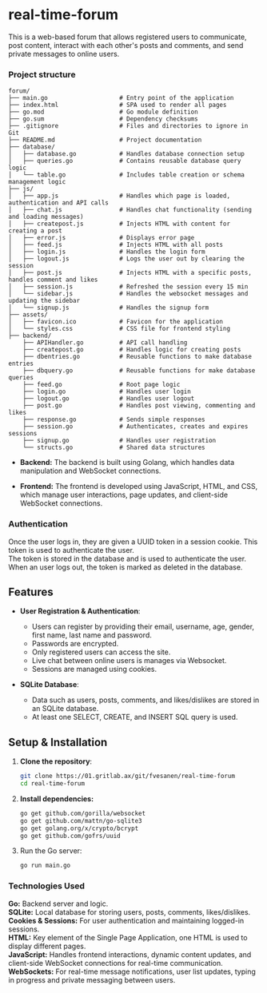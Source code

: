 # real-time-forum

This is a web-based forum that allows registered users to communicate, post content, interact with each other's posts and comments, and send private messages to online users. <br>

### Project structure

```
forum/
├── main.go                    # Entry point of the application
├── index.html                 # SPA used to render all pages
├── go.mod                     # Go module definition
├── go.sum                     # Dependency checksums
├── .gitignore                 # Files and directories to ignore in Git
├── README.md                  # Project documentation
├── database/
│   ├── database.go            # Handles database connection setup
│   ├── queries.go             # Contains reusable database query logic
│   └── table.go               # Includes table creation or schema management logic
├── js/
│   ├── app.js                 # Handles which page is loaded, authentication and API calls
│   ├── chat.js                # Handles chat functionality (sending and loading messages)
│   ├── createpost.js          # Injects HTML with content for creating a post
│   ├── error.js               # Displays error page
│   ├── feed.js                # Injects HTML with all posts
│   ├── login.js               # Handles the login form
│   ├── logout.js              # Logs the user out by clearing the session
│   ├── post.js                # Injects HTML with a specific posts, handles comment and likes
│   ├── session.js             # Refreshed the session every 15 min
│   └── sidebar.js             # Handles the websocket messages and updating the sidebar
│   └── signup.js              # Handles the signup form
├── assets/
│   ├── favicon.ico            # Favicon for the application
│   └── styles.css             # CSS file for frontend styling
├── backend/
    ├── APIHandler.go          # API call handling
    ├── createpost.go          # Handles logic for creating posts
    ├── dbentries.go           # Reusable functions to make database entries
    ├── dbquery.go             # Reusable functions for make database queries
    ├── feed.go                # Root page logic
    ├── login.go               # Handles user login
    ├── logout.go              # Handles user logout
    ├── post.go                # Handles post viewing, commenting and likes
    ├── response.go            # Sends simple responses
    ├── session.go             # Authenticates, creates and expires sessions
    ├── signup.go              # Handles user registration
    └── structs.go             # Shared data structures
```

- **Backend:** The backend is built using Golang, which handles data manipulation and WebSocket connections.

- **Frontend:** The frontend is developed using JavaScript, HTML, and CSS, which manage user interactions, page updates, and client-side WebSocket connections.

### Authentication

Once the user logs in, they are given a UUID token in a session cookie. This token is used to authenticate the user.<br>
The token is stored in the database and is used to authenticate the user. When an user logs out, the token is marked as deleted in the database.<br>

## Features

- **User Registration & Authentication**:

  - Users can register by providing their email, username, age, gender, first name, last name and password.
  - Passwords are encrypted.
  - Only registered users can access the site.
  - Live chat between online users is manages via Websocket.
  - Sessions are managed using cookies.

- **SQLite Database**:

  - Data such as users, posts, comments, and likes/dislikes are stored in an SQLite database.
  - At least one SELECT, CREATE, and INSERT SQL query is used.

## Setup & Installation

1. **Clone the repository**:
   ```bash
   git clone https://01.gritlab.ax/git/fvesanen/real-time-forum
   cd real-time-forum
   ```
2. **Install dependencies:**
   ```bash
   go get github.com/gorilla/websocket
   go get github.com/mattn/go-sqlite3
   go get golang.org/x/crypto/bcrypt
   go get github.com/gofrs/uuid
   ```
3. Run the Go server:
   ```bash
   go run main.go
   ```

### Technologies Used

**Go:** Backend server and logic.<br>
**SQLite:** Local database for storing users, posts, comments, likes/dislikes.<br>
**Cookies & Sessions:** For user authentication and maintaining logged-in sessions.<br>
**HTML:** Key element of the Single Page Application, one HTML is used to display different pages.<br>
**JavaScript:** Handles frontend interactions, dynamic content updates, and client-side WebSocket connections for real-time communication.<br>
**WebSockets:** For real-time message notifications, user list updates, typing in progress and private messaging between users.<br>
